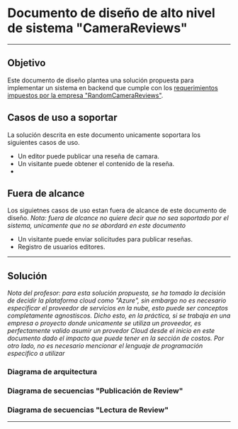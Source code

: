 
# Documento de diseño de alto nivel de sistema "CameraReviews"
---
## Objetivo
Este documento de diseño plantea una solución propuesta para implementar un sistema en backend que cumple con los [requerimientos impuestos por la empresa "RandomCameraReviews"](../definicion_del_proyecto.md).

## Casos de uso a soportar
La solución descrita en este documento unicamente soportara los siguientes casos de uso.
* Un editor puede publicar una reseña de camara.
* Un visitante puede obtener el contenido de la reseña.
* 

## Fuera de alcance
Los siguietnes casos de uso estan fuera de alcance de este documento de diseño. 
*Nota: fuera de alcance no quiere decir que no sea soportado por el sistema, unicamente que no se abordará en este documento*

* Un visitante puede enviar solicitudes para publicar reseñas.
* Registro de usuarios editores.


---

## Solución

*Nota del profesor: para esta solución propuesta, se ha tomado la decisión de decidir la plataforma cloud como "Azure", sin embargo no es necesario especificar el proveedor de servicios en la nube, esto puede ser conceptos completamente agnostiscos. Dicho esto, en la práctica, si se trabaja en una empresa o proyecto donde unicamente se utiliza un proveedor, es perfectamente valido asumir un provedor Cloud desde el inicio en este documento dado el impacto que puede tener en la sección de costos. Por otro lado, no es necesario mencionar el lenguaje de programación especifico a utilizar*

### Diagrama de arquitectura

### Diagrama de secuencias "Publicación de Review"

### Diagrama de secuencias "Lectura de Review"
---